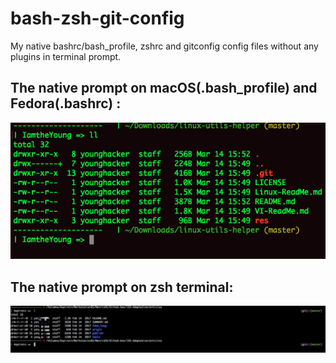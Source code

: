# bash-zsh-git-config
My native bashrc/bash_profile, zshrc and gitconfig config files without any plugins in terminal prompt.

## The native prompt on macOS(.bash_profile) and Fedora(.bashrc) :  
<p align="center"> <img src="./resource/bash-config-snapshot.jpg"> </p>  

## The native prompt on zsh terminal:  
<p align="center"> <img src="./resource/zsh-config-snapshot.jpg"> </p>  



